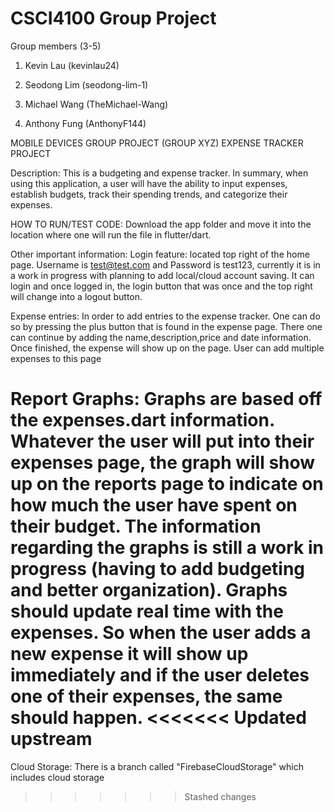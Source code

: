 # CSCI4100 Group Project

Group members (3-5)  

1. Kevin Lau (kevinlau24)

2. Seodong Lim (seodong-lim-1)

3. Michael Wang (TheMichael-Wang)

4. Anthony Fung (AnthonyF144)

MOBILE DEVICES GROUP PROJECT (GROUP XYZ)
EXPENSE TRACKER PROJECT

Description: 
This is a budgeting and expense tracker. In summary, when using this application, a user will have the ability to input expenses, establish budgets, track their spending trends, and categorize their expenses.

HOW TO RUN/TEST CODE:
Download the app folder and move it into the location where one will run the file in flutter/dart. 

Other important information:
Login feature: located top right of the home page. Username is test@test.com and Password is test123, currently it is in a work in progress with planning to add local/cloud account saving. It can login and once logged in, the login button that was once and the top right will change into a logout button.

Expense entries: In order to add entries to the expense tracker. One can do so by pressing the plus button that is found in the expense page. There one can continue by adding the name,description,price and date information. Once finished, the expense will show up on the page. User can add multiple expenses to this page

Report Graphs: Graphs are based off the expenses.dart information. Whatever the user will put into their expenses page, the graph will show up on the reports page to indicate on how much the user have spent on their budget. The information regarding the graphs is still a work in progress (having to add budgeting and better organization). Graphs should update real time with the expenses. So when the user adds a new expense it will show up immediately and if the user deletes one of their expenses, the same should happen.
<<<<<<< Updated upstream
=======

Cloud Storage: There is a branch called "FirebaseCloudStorage" which includes cloud storage
>>>>>>> Stashed changes
